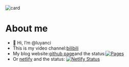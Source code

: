 ![card](https://github.com/luyanci/netease-music-card/blob/main/card.svg)
# About me
- 👋 Hi, I’m @luyanci
- This is my video channel:[bilibili](https://space.bilibili.com/282873551)
- My blog website:[github page](https://luyanci.github.io)and the status:[![Pages](https://github.com/luyanci/luyanci.github.io/actions/workflows/pages.yml/badge.svg)](https://github.com/luyanci/luyanci.github.io/actions/workflows/pages.yml)
- Or [netlify](https://luyancib.netlify.app) and the
status:
[![Netlify Status](https://api.netlify.com/api/v1/badges/3138df56-98ca-4739-93e8-b22b93b9d253/deploy-status)](https://app.netlify.com/sites/luyancib/deploys)
<!---
luyanci/luyanci is a ✨ special ✨ repository because its `README.md` (this file) appears on your GitHub profile.
You can click the Preview link to take a look at your changes.
--->
